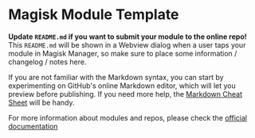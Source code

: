 # Magisk Module Template

**Update `README.md` if you want to submit your module to the online repo!** This `README.md` will be shown in a Webview dialog when a user taps your module in Magisk Manager, so make sure to place some information / changelog / notes here.

If you are not familiar with the Markdown syntax, you can start by experimenting on GitHub's online Markdown editor, which will let you preview before publishing. If you need more help, the [Markdown Cheat Sheet](https://github.com/adam-p/markdown-here/wiki/Markdown-Cheatsheet) will be handy.

For more information about modules and repos, please check the [official documentation](https://github.com/topjohnwu/Magisk/blob/master/docs/modules.md)
